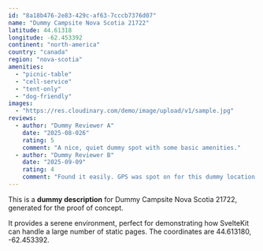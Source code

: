 ```yaml
---
id: "8a18b476-2e83-429c-af63-7cccb7376d07"
name: "Dummy Campsite Nova Scotia 21722"
latitude: 44.61318
longitude: -62.453392
continent: "north-america"
country: "canada"
region: "nova-scotia"
amenities:
  - "picnic-table"
  - "cell-service"
  - "tent-only"
  - "dog-friendly"
images:
  - "https://res.cloudinary.com/demo/image/upload/v1/sample.jpg"
reviews:
  - author: "Dummy Reviewer A"
    date: "2025-08-026"
    rating: 5
    comment: "A nice, quiet dummy spot with some basic amenities."
  - author: "Dummy Reviewer B"
    date: "2025-09-09"
    rating: 4
    comment: "Found it easily. GPS was spot on for this dummy location."
---
```


This is a **dummy description** for Dummy Campsite Nova Scotia 21722, generated for the proof of concept.

It provides a serene environment, perfect for demonstrating how SvelteKit can handle a large number of static pages. The coordinates are 44.613180, -62.453392.

